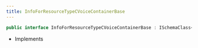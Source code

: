 ```yaml
---
title: InfoForResourceTypeCVoiceContainerBase
---
```


```csharp
public interface InfoForResourceTypeCVoiceContainerBase : ISchemaClass<InfoForResourceTypeCVoiceContainerBase>, ISchemaField, ISchemaClass, INativeHandle
```

- Implements

